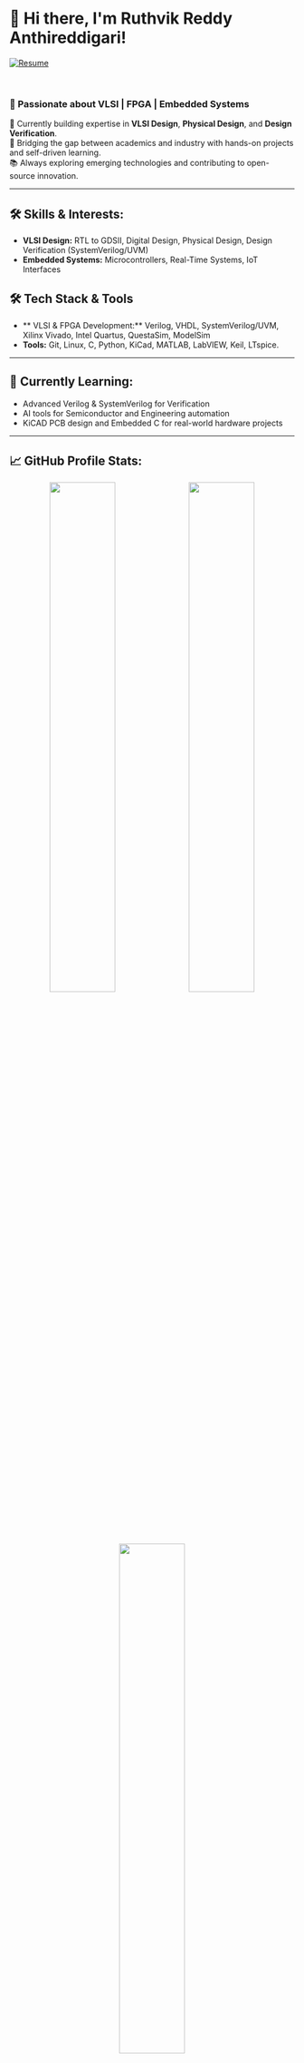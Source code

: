 # 👋 Hi there, I'm Ruthvik Reddy Anthireddigari!
<!--[![](https://komarev.com/ghpvc/?username=Ruthvik-reddy-A&label=Profile%20views&color=blue&style=flat)](https://github.com/Ruthvik-reddy-A)-->
<!--[![Resume](https://img.shields.io/badge/Resume-Download-blue?style=for-the-badge&logo=read-the-docs)](https://github.com/Ruthvik-reddy-A/Ruthvik-reddy-A/blob/master/Resume_Ruthvik%20Reddy%20A_graduate.pdf)-->
[![Resume](https://img.shields.io/badge/Resume-Download-blue?style=for-the-badge&logo=read-the-docs)](https://github.com/Ruthvik-reddy-A/Ruthvik-reddy-A/raw/master/Resume_Ruthvik%20Reddy%20A_graduate.pdf)

 <br />
<!--## 🚀 Featured Projects
[![Project: Buck Converter](https://img.shields.io/badge/Project-Buck--Converter-blue?style=flat-square)](https://github.com/Ruthvik-reddy-A/Rectifier-based-buck-converter-prototype-for-charging-applications)
[![Project: MCU Logger](https://img.shields.io/badge/MCU--Data--Logger-KiCad-green?style=flat-square)](https://github.com/Ruthvik-reddy-A/MCU-Data-Logger)
[![Project: Traffic Controller](https://img.shields.io/badge/Traffic--Control-Arduino--LabVIEW-yellow?style=flat-square)](https://github.com/Ruthvik-reddy-A/Traffic-Clearing-System)
[![Project: 8051 Gas Detector](https://img.shields.io/badge/Gas--Leak--Sensor-8051--MQ6-red?style=flat-square)](https://github.com/Ruthvik-reddy-A/LPG-Gas-Detector-8051)-->


### 🚀 Passionate about VLSI | FPGA | Embedded Systems  
🔭 Currently building expertise in **VLSI Design**, **Physical Design**, and **Design Verification**.  
🎯 Bridging the gap between academics and industry with hands-on projects and self-driven learning.  
📚 Always exploring emerging technologies and contributing to open-source innovation.

---

## 🛠️ Skills & Interests:
- **VLSI Design:** RTL to GDSII, Digital Design, Physical Design, Design Verification (SystemVerilog/UVM)
- **Embedded Systems:**  Microcontrollers, Real-Time Systems, IoT Interfaces


## 🛠️ Tech Stack & Tools
- ** VLSI & FPGA Development:** Verilog, VHDL, SystemVerilog/UVM, Xilinx Vivado, Intel Quartus, QuestaSim, ModelSim
- **Tools:** Git, Linux, C, Python, KiCad, MATLAB, LabVIEW, Keil, LTspice. 

---

## 🌱 Currently Learning:
- Advanced Verilog & SystemVerilog for Verification
- AI tools for Semiconductor and Engineering automation
- KiCAD PCB design and Embedded C for real-world hardware projects

---

## 📈 GitHub Profile Stats:

<p align="center">
  <img src="https://github-readme-stats.vercel.app/api?username=Ruthvik-reddy-A&show_icons=true&theme=radical&count_private=true" width="48%" />
  <img src="https://github-readme-streak-stats.herokuapp.com/?user=Ruthvik-reddy-A&theme=radical" width="48%" />
   <br />
  <img src="https://github-readme-stats.vercel.app/api/top-langs/?username=Ruthvik-reddy-A&layout=compact&theme=radical" width="48%" />
</p>

---


## ✍️ Latest Side Projects:
- **📟 Home Appliances PCB Design in KiCad**  
  _Custom schematic & PCB layout for power supply and control units for household devices._

- **🔌 Arduino + ESP32 I2C & UART Communication**  
  _Real-time wireless data exchange & serial protocols implementation._

---

## 🤝 Let's Connect:

- 💼 [LinkedIn](https://www.linkedin.com/in/ruthvik-reddy-a-8354301a2/)
- 📧 Email: 
  - **Primary** – ruthvikreddy04@gmail.com  
  - **Work** – reddy.ruthvik0411@gmail.com

---

> _“Consistency beats intensity. One commit a day keeps stagnation away.”_

![](https://hit.yhype.me/github/profile?account_id=73007037)

![GitHub Streak](https://github-readme-streak-stats.herokuapp.com/?user=Ruthvik-reddy-A&theme=radical)

